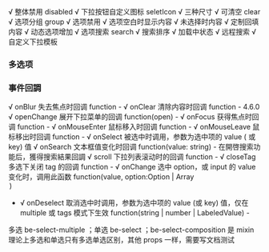 √ 整体禁用 disabled √ 下拉按钮自定义图标 seletIcon √ 三种尺寸 √ 可清空 clear √ 选项分组 group √ 选项禁用 √ 选项空白时显示内容 √ 未选择时内容 √ 定制回填内容 √ 动态选项增加 √
选项搜索 search √ 搜索排序 √ 加载中状态 √ 远程搜索 √ 自定义下拉模板

### 多选项

### 事件回調

√ onBlur 失去焦点时回调 function - √ onClear 清除内容时回调 function - 4.6.0 √ openChange 展开下拉菜单的回调 function(open) - √ onFocus
获得焦点时回调 function - √ onMouseEnter 鼠标移入时回调 function - √ onMouseLeave 鼠标移出时回调 function - √ onSelect 被选中时调用，参数为选中项的 value (
或 key) 值 √ onSearch 文本框值变化时回调 function(value: string) - 在開啓搜索功能后，獲得搜索結果回調 √ scroll 下拉列表滚动时的回调 function - √ closeTag
多选下关闭 tag 的回调 function - √ onChange 选中 option，或 input 的 value 变化时，调用此函数 function(value, option:Option | Array<Option>)

- √ onDeselect 取消选中时调用，参数为选中项的 value (或 key) 值，仅在 multiple 或 tags 模式下生效 function(string | number | LabeledValue) -

多选 be-select-multiple ；单选 be-select ；be-select-composition 是 mixin 理论上多选和单选只有多选单选区别，其他 props 一样，需要写文档测试
